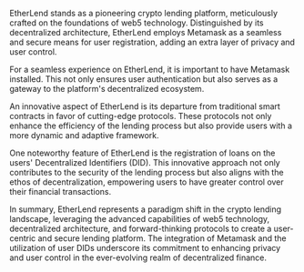 EtherLend stands as a pioneering crypto lending platform, meticulously crafted on the foundations of web5 technology. Distinguished by its decentralized architecture, EtherLend employs Metamask as a seamless and secure means for user registration, adding an extra layer of privacy and user control.

For a seamless experience on EtherLend, it is important to have Metamask installed. This not only ensures user authentication but also serves as a gateway to the platform's decentralized ecosystem.

An innovative aspect of EtherLend is its departure from traditional smart contracts in favor of cutting-edge protocols. These protocols not only enhance the efficiency of the lending process but also provide users with a more dynamic and adaptive framework.

One noteworthy feature of EtherLend is the registration of loans on the users' Decentralized Identifiers (DID). This innovative approach not only contributes to the security of the lending process but also aligns with the ethos of decentralization, empowering users to have greater control over their financial transactions.

In summary, EtherLend represents a paradigm shift in the crypto lending landscape, leveraging the advanced capabilities of web5 technology, decentralized architecture, and forward-thinking protocols to create a user-centric and secure lending platform. The integration of Metamask and the utilization of user DIDs underscore its commitment to enhancing privacy and user control in the ever-evolving realm of decentralized finance.
